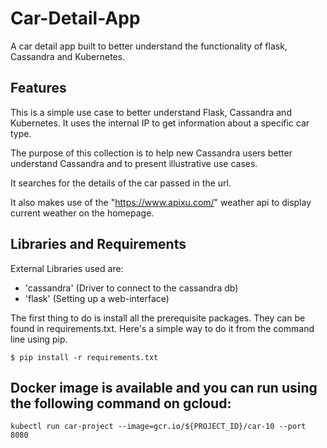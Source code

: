 # Car-Detail-App

A car detail app built to better understand the functionality of flask, Cassandra and Kubernetes.

## Features

This is a simple use case to better understand Flask, Cassandra and Kubernetes. It uses the internal IP to get information about a specific car type. 

The purpose of this collection is to help new Cassandra users better understand Cassandra and to present illustrative use cases.

It searches for the details of the car passed in the url.

It also makes use of the "https://www.apixu.com/" weather api to display current weather on the homepage.

## Libraries and Requirements

External Libraries used are: 
- 'cassandra' (Driver to connect to the cassandra db) 
- 'flask' (Setting up a web-interface)

The first thing to do is install all the prerequisite packages. They can be found in requirements.txt. Here's a simple way to do it from the command line using pip.

``` $ pip install -r requirements.txt ```
		
## Docker image is available and you can run using the following command on gcloud:
``` docker 
kubectl run car-project --image=gcr.io/${PROJECT_ID}/car-10 --port 8080
```

